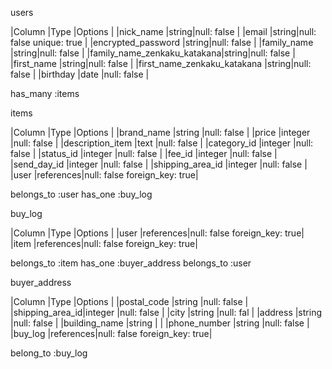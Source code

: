 users

|Column                      |Type  |Options                            |
|nick_name                   |string|null: false                        |
|email                       |string|null: false unique: true           |
|encrypted_password          |string|null: false                        |
|family_name                 |string|null: false                        |
|family_name_zenkaku_katakana|string|null: false                        |
|first_name                  |string|null: false                        |
|first_name_zenkaku_katakana |string|null: false                        |
|birthday                    |date  |null: false                        |

has_many :items



items

|Column               |Type      |Options                      |
|brand_name           |string    |null: false                  |
|price                |integer   |null: false                  |
|description_item     |text      |null: false                  |
|category_id          |integer   |null: false                  |
|status_id            |integer   |null: false                  |
|fee_id               |integer   |null: false                  |
|send_day_id          |integer   |null: false                  |
|shipping_area_id     |integer   |null: false                  |
|user                 |references|null: false foreign_key: true|

belongs_to :user
has_one :buy_log


buy_log

|Column  |Type      |Options                      |
|user    |references|null: false foreign_key: true|
|item    |references|null: false foreign_key: true|

belongs_to :item
has_one :buyer_address
belongs_to :user

buyer_address

|Column          |Type      |Options                      |
|postal_code     |string    |null: false                  |
|shipping_area_id|integer   |null: false                  |
|city            |string    |null: fal                    |
|address         |string    |null: false                  |
|building_name   |string    |                             |
|phone_number    |string    |null: false                  |
|buy_log         |references|null: false foreign_key: true|

belong_to :buy_log
